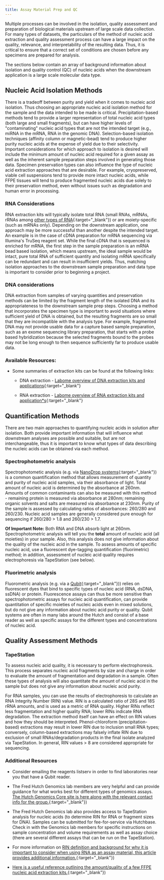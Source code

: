 ```yaml
---
title: Assay Material Prep and QC
---
```


Multiple processes can be involved in the isolation, quality assessment and preparation of biological materials upstream of large scale data collection. For many types of datasets, the particulars of the method of nucleic acid extraction and quality assessment process can have a large impact on the quality, relevance, and interpretability of the resulting data. Thus, it is critical to ensure that a correct set of conditions are chosen before any specimens are prepared for analysis.

The sections below contain an array of background information about isolation and quality control (QC) of nucleic acids when the downstream application is a large scale molecular data type.

## Nucleic Acid Isolation Methods

There is a tradeoff between purity and yield when it comes to nucleic acid isolation. Thus choosing an appropriate nucleic acid isolation method for the sample and the data intended to be made is critical. Precipitation-based methods tend to provide a larger representation of total nucleic acid types (both large and small fragments), but can have higher levels of "contaminating" nucleic acid types that are not the intended target (e.g., miRNA in the mRNA, RNA in the genomic DNA). Selection-based isolation techniques (affinity column or magnetic-bead) tend to produce higher purity nucleic acids at the expense of yield due to their selectivity. Important considerations for which approach to isolation is desired will include the minimum amount of nucleic acid required for a given assay as well as the inherent sample preparation steps involved in generating those data. Specimen preservation types can also influence the type of nucleic acid extraction approaches that are desirable. For example, cryopreserved, viable cell suspensions tend to provide more intact nucleic acids, while FFPE tissues will tend to produce fragmented nucleic acids due solely to their preservation method, even without issues such as degradation and human error in processing.

### RNA Considerations

RNA extraction kits will typically isolate total RNA (small RNAs, mRNAs, rRNAs among [other types of RNA](https://en.wikipedia.org/wiki/RNA#Types_of_RNA){:target="_blank"}<!--_-->) or are moiety-specific (such as mRNAs only). Depending on the downstream application, one approach may be more successful than another despite the intended target. An example is in the case of cDNA preparation for mRNA sequencing via Illumina's TruSeq reagent set. While the final cDNA that is sequenced is enriched for mRNA, the first step in the sample preparation is an mRNA bead based isolation, which means upstream, the ideal sample would be intact, pure total RNA of sufficient quantity and isolating mRNA specifically can be redundant and can result in insufficient yields. Thus, matching isolation approaches to the downstream sample preparation and data type is important to consider prior to beginning a project.

### DNA considerations

DNA extraction from samples of varying quantities and preservation methods can be limited by the fragment length of the isolated DNA and its appropriateness to the downstream sample prep steps. Choosing a method that incorporates the specimen type is important to avoid situations where sufficient yield of DNA is obtained, but the resulting fragments are so small that they are incompatible with the analysis type. For example, fragmented DNA may not provide usable data for a capture based sample preparation, such as an exome sequencing library preparation, that starts with a probe based hybridization because the selected fragments bound to the probes may not be long enough to then sequence sufficiently far to produce usable data.

### Available Resources:

* Some summaries of extraction kits can be found at the following links:

    * DNA extraction - [Labome overview of DNA extraction kits and applications](https://www.labome.com/method/DNA-Extraction-and-Purification.html){:target="_blank"}<!--_-->

    * RNA extraction - [Labome overview of RNA extraction kits and application*s](https://www.labome.com/method/RNA-Extraction.html){:target="_blank"}<!--_-->

## Quantification Methods

There are two main approaches to quantifying nucleic acids in solution after isolation. Both provide important information that will influence what downstream analyses are possible and suitable, but are not interchangeable, thus it is important to know what types of data describing the nucleic acids can be obtained via each method.

### Spectrophotometric analysis

Spectrophotometic analysis (e.g. via [NanoDrop systems](https://www.thermofisher.com/us/en/home/industrial/spectroscopy-elemental-isotope-analysis/molecular-spectroscopy/ultraviolet-visible-visible-spectrophotometry-uv-vis-vis/uv-vis-vis-instruments/nanodrop-microvolume-spectrophotometers/nanodrop-products-guide.html){:target="_blank"}<!--_-->) is a common quantification method that allows measurement of quantity and purity of nucleic acid samples, via their absorbance of light. Total amount of nucleic acid is determined by the absorbance at 260nm. Amounts of common contaminants can also be measured with this method - remaining protein is measured via absorbance at 280nm; remaining organic solvents and salts are measured via absorbance at 230nm. Purity of the sample is assessed by calculating ratios of absorbances: 260/280 and 260/230. Nucleic acid samples are generally considered pure enough for sequencing if 260/280 > 1.8 and 260/230 > 1.7.

**Of Important Note:** Both RNA and DNA absorb light at 260nm. Spectrophotometric analysis will tell you the **total** amount of nucleic acid (all moieties) in your sample. Also, this analysis does not give information about the quality of the nucleic acid in the sample. To assess amounts of specific nucleic acid, use a fluorescent dye-tagging quantification (fluorimetric) method; in addition, assessment of nucleic acid quality requires electrophoresis via TapeStation (see below).

### Fluorimetric analysis

Fluorometric analysis (e.g. via a [Qubit](https://www.thermofisher.com/us/en/home/industrial/spectroscopy-elemental-isotope-analysis/molecular-spectroscopy/fluorometers/qubit.html){:target="_blank"}<!--_-->)) relies on fluorescent dyes that bind to specific types of nucleic acid (RNA, dsDNA, ssDNA) or protein. Fluorescence assays can thus be more sensitive than spectrophotometric assays for nucleic acid quantification, can provide quantitation of specific moieties of nucleic acids even in mixed solutions, but do not give any information about nucleic acid purity or quality. Qubit systems are often in many labs around the Hutch and consist of a base reader as well as specific assays for the different types and concentrations of nucleic acid.

## Quality Assessment Methods

### TapeStation

To assess nucleic acid quality, it is necessary to perform electrophoresis. This process separates nucleic acid fragments by size and charge in order to evaluate the amount of fragmentation and degradation in a sample. Often these types of analysis will also quantitate the amount of nucleic acid in the sample but does not give any information about nucleic acid purity.

For RNA samples, you can use the results of electrophoresis to calculate an RNA Integrity Number (RIN) value. RIN is a calculated ratio of 28S and 18S rRNA amounts, and is used as a metric of RNA quality. Higher RINs reflect less fragmentation and higher quality RNA; lower RINs indicate RNA degradation. The extraction method itself can have an effect on RIN values and how they should be interpreted. Phenol-chloroform (precipitation-based) extractions may result in lower RIN due to inclusion small RNA types; conversely, column-based extractions may falsely inflate RIN due to exclusion of small RNAs/degradation products in the final isolate analyzed via TapeStation. In general, RIN values > 8 are considered appropriate for sequencing.

### Additional Resources

* Consider emailing the reagents listserv in order to find laboratories near you that have a Qubit reader.

* The Fred Hutch Genomics lab members are very helpful and can provide guidance for what works best for different types of genomics assays. [The Hutch Genomics Core site is here along with the relevant contact info for the group.](https://sharedresources.fredhutch.org/core-facilities/genomics){:target="_blank"}<!--_-->)

* The Fred Hutch Genomics lab also provides access to TapeStation analysis for nucleic acids (to determine RIN for RNA or fragment sizes for DNA). Samples can be submitted for fee-for-service via Hutchbase. Check in with the Genomics lab members for specific instructions on sample concentration and volume requirements as well as assay choice (there are several different assays that can be run on the TapeStation).

* For more information on [RIN definition and background for why it is important to consider when using RNA as an assay material, this article provides additional information.](https://www.ncbi.nlm.nih.gov/pmc/articles/PMC1413964/){:target="_blank"}<!--_-->)

* [Here is a useful reference outlining the amount/quality of a few FFPE nucleic acid extraction kits.](https://doi.org/10.1016/j.ab.2010.01.014){:target="_blank"}<!--_-->)
